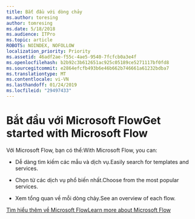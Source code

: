 ```yaml
---
title: Bắt đầu với dòng chảy
ms.author: toresing
author: tomresing
ms.date: 5/18/2018
ms.audience: ITPro
ms.topic: article
ROBOTS: NOINDEX, NOFOLLOW
localization_priority: Priority
ms.assetid: 46adf2ae-f55c-4ae5-9540-7fcfcb0a3e4f
ms.openlocfilehash: b2b92c3b612651ac925c05189ce5271117bf0fd8
ms.sourcegitcommit: e2864efcfb493b6e46b662b746661a61232bdba7
ms.translationtype: MT
ms.contentlocale: vi-VN
ms.lasthandoff: 01/24/2019
ms.locfileid: "29497433"
---
```

# <a name="get-started-with-microsoft-flow"></a><span data-ttu-id="b20d2-102">Bắt đầu với Microsoft Flow</span><span class="sxs-lookup"><span data-stu-id="b20d2-102">Get started with Microsoft Flow</span></span>

<span data-ttu-id="b20d2-103">Với Microsoft Flow, bạn có thể:</span><span class="sxs-lookup"><span data-stu-id="b20d2-103">With Microsoft Flow, you can:</span></span>
  
- <span data-ttu-id="b20d2-104">Dễ dàng tìm kiếm các mẫu và dịch vụ.</span><span class="sxs-lookup"><span data-stu-id="b20d2-104">Easily search for templates and services.</span></span>
    
- <span data-ttu-id="b20d2-105">Chọn từ các dịch vụ phổ biến nhất.</span><span class="sxs-lookup"><span data-stu-id="b20d2-105">Choose from the most popular services.</span></span>
    
- <span data-ttu-id="b20d2-106">Xem tổng quan về mỗi dòng chảy.</span><span class="sxs-lookup"><span data-stu-id="b20d2-106">See an overview of each flow.</span></span>
    
[<span data-ttu-id="b20d2-107">Tìm hiểu thêm về Microsoft Flow</span><span class="sxs-lookup"><span data-stu-id="b20d2-107">Learn more about Microsoft Flow</span></span>](https://go.microsoft.com/fwlink/?linkid=874446)
  

